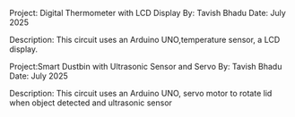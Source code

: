 Project: Digital Thermometer with LCD Display
By: Tavish Bhadu
Date: July 2025

Description:
This circuit uses an Arduino UNO,temperature sensor, a LCD display.


Project:Smart Dustbin with Ultrasonic Sensor and Servo
By: Tavish Bhadu
Date: July 2025

Description:
This circuit uses an Arduino UNO, servo motor to rotate lid when object detected and ultrasonic sensor
